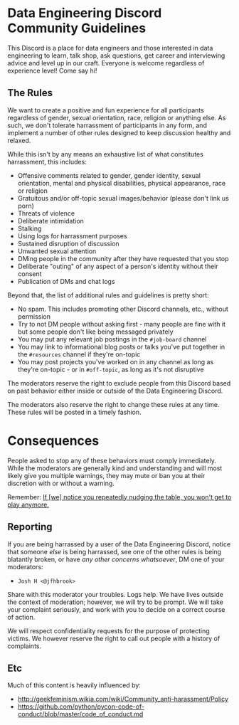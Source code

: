 # Data Engineering Discord Community Guidelines

This Discord is a place for data engineers and those interested in data
engineering to learn, talk shop, ask questions, get career and interviewing
advice and level up in our craft. Everyone is welcome regardless of experience
level! Come say hi!

## The Rules

We want to create a positive and fun experience for all participants
regardless of gender, sexual orientation, race, religion or
anything else. As such, we don't tolerate harrassment of participants in any
form, and implement a number of other rules designed to keep discussion healthy
and relaxed.

While this isn't by any means an exhaustive list of what constitutes
harrassment, this includes:

* Offensive comments related to gender, gender identity, sexual orientation,
  mental and physical disabilities, physical appearance, race
  or religion
* Gratuitous and/or off-topic sexual images/behavior (please don't link us porn)
* Threats of violence
* Deliberate intimidation
* Stalking
* Using logs for harrassment purposes
* Sustained disruption of discussion
* Unwanted sexual attention
* DMing people in the community after they have requested that you stop
* Deliberate "outing" of any aspect of a person's identity without their
  consent
* Publication of DMs and chat logs
 
Beyond that, the list of additional rules and guidelines is pretty short:

* No spam. This includes promoting other Discord channels, etc., without permission
* Try to not DM people without asking first - many people are fine with it but some people don't like being messaged privately
* You may put any relevant job postings in the `#job-board` channel
* You may link to informational blog posts or talks you've put together in the `#resources` channel if they're on-topic
* You may post projects you've worked on in any channel as long as they're on-topic - or in `#off-topic`, as long as it's not disruptive

The moderators reserve the right to exclude people from this Discord based
on past behavior either inside or outside of the Data Engineering Discord.

The moderators also reserve the right to change these rules at any time. These rules
will be posted in a timely fashion.

# Consequences

People asked to stop any of these behaviors must comply immediately. While the
moderators are generally kind and understanding and will most likely give you
multiple warnings, they may mute or ban you at their discretion with or without
a warning.

Remember: [If [we] notice you repeatedly nudging the table, you won't get to play anymore.](http://meta.stackexchange.com/questions/260927/is-questioning-a-warning-on-meta-a-bannable-offense/260928#260928)

## Reporting

If you are being harrassed by a user of the Data Engineering Discord, notice that someone
*else* is being harrassed, see one of the other rules is being blatantly
broken, or have *any other concerns whatsoever*, DM one of your moderators:

* `Josh H <@jfhbrook>`

Share with this moderator your troubles. Logs help. We have lives
outside the context of moderation; however, we will try to be prompt. We will
take your complaint seriously, and work with you to decide on a correct course
of action.

We will respect confidentiality requests for the purpose of protecting victims.
We however reserve the right to call out people with a history of complaints.

## Etc

Much of this content is heavily influenced by:

* <http://geekfeminism.wikia.com/wiki/Community_anti-harassment/Policy>
* <https://github.com/python/pycon-code-of-conduct/blob/master/code_of_conduct.md>

